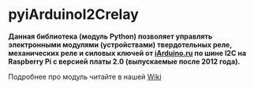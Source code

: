 # pyiArduinoI2Crelay

**Данная библиотека (модуль Python) позволяет управлять электронными модулями (устройствами) твердотельных реле, механических реле и силовых ключей от [iArduino.ru](https://iarduino.ru) по шине I2C на Raspberry Pi c версией платы 2.0 (выпускаемые после 2012 года).**

Подробнее про модуль читайте в нашей [Wiki](https://wiki.iarduino.ru)
